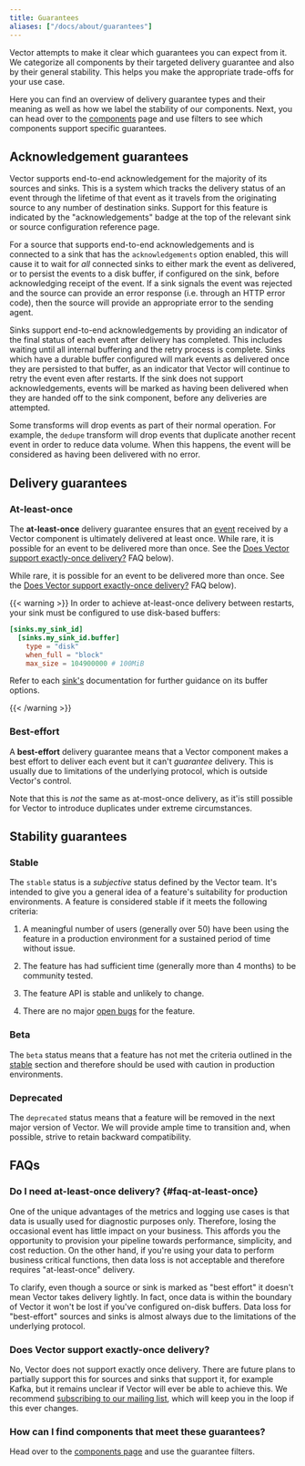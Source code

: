 ```yaml
---
title: Guarantees
aliases: ["/docs/about/guarantees"]
---
```


Vector attempts to make it clear which guarantees you can expect from it. We categorize all
components by their targeted delivery guarantee and also by their general stability. This helps you
make the appropriate trade-offs for your use case.

Here you can find an overview of delivery guarantee types and their meaning as well as how we label
the stability of our components. Next, you can head over to the [components] page and use filters to
see which components support specific guarantees.

## Acknowledgement guarantees

Vector supports end-to-end acknowledgement for the majority of its
sources and sinks. This is a system which tracks the delivery status of
an event through the lifetime of that event as it travels from the
originating source to any number of destination sinks. Support for this
feature is indicated by the "acknowledgements" badge at the top of the
relevant sink or source configuration reference page.

For a source that supports end-to-end acknowledgements and is
connected to a sink that has the `acknowledgements` option enabled,
this will cause it to wait for _all_ connected sinks to either mark
the event as delivered, or to persist the events to a disk buffer, if
configured on the sink, before acknowledging receipt of the event. If
a sink signals the event was rejected and the source can provide an
error response (i.e. through an HTTP error code), then the source will
provide an appropriate error to the sending agent.

Sinks support end-to-end acknowledgements by providing an indicator of
the final status of each event after delivery has completed. This
includes waiting until all internal buffering and the retry process is
complete. Sinks which have a durable buffer configured will mark events
as delivered once they are persisted to that buffer, as an indicator
that Vector will continue to retry the event even after restarts. If the
sink does not support acknowledgements, events will be marked as having
been delivered when they are handed off to the sink component, before
any deliveries are attempted.

Some transforms will drop events as part of their normal
operation. For example, the `dedupe` transform will drop events that
duplicate another recent event in order to reduce data volume. When
this happens, the event will be considered as having been delivered
with no error.

## Delivery guarantees

### At-least-once

The **at-least-once** delivery guarantee ensures that an [event] received by a Vector component is
ultimately delivered at least once. While rare, it is possible for an event to be delivered more
than once. See the [Does Vector support exactly-once delivery?](#faq-at-least-once) FAQ below).

While rare, it is possible for an event to be delivered more than
once. See the [Does Vector support exactly-once
delivery?](#faq-at-least-once) FAQ below).

{{< warning >}}
In order to achieve at-least-once delivery between restarts,
your sink must be configured to use disk-based buffers:

```toml title="vector.toml"
[sinks.my_sink_id]
  [sinks.my_sink_id.buffer]
    type = "disk"
    when_full = "block"
    max_size = 104900000 # 100MiB
```

Refer to each [sink's][sinks] documentation for further guidance on its buffer options.

[sinks]: /docs/reference/configuration/sinks
{{< /warning >}}

### Best-effort

A **best-effort** delivery guarantee means that a Vector component makes a best effort to deliver
each event but it can't _guarantee_ delivery. This is usually due to limitations of the underlying
protocol, which is outside Vector's control.

Note that this is _not_ the same as at-most-once delivery, as it'is still possible for Vector to
introduce duplicates under extreme circumstances.

## Stability guarantees

### Stable

The `stable` status is a _subjective_ status defined by the Vector team. It's intended to give you a
general idea of a feature's suitability for production environments. A feature is considered stable
if it meets the following criteria:

1. A meaningful number of users (generally over 50) have been using the feature in a production
    environment for a sustained period of time without issue.
2. The feature has had sufficient time (generally more than 4 months) to be community tested.

3. The feature API is stable and unlikely to change.

4. There are no major [open bugs][bugs] for the feature.

### Beta

The `beta` status means that a feature has not met the criteria outlined in the [stable](#stable)
section and therefore should be used with caution in production environments.

### Deprecated

The `deprecated` status means that a feature will be removed in the next major version of Vector. We
will provide ample time to transition and, when possible, strive to retain backward compatibility.

## FAQs

### Do I need at-least-once delivery? {#faq-at-least-once}

One of the unique advantages of the metrics and logging use cases is that data is usually used for diagnostic purposes only. Therefore, losing the occasional event has little impact on your business. This affords you the opportunity to provision your pipeline towards performance, simplicity, and cost reduction. On the other hand, if you're using your data to perform business critical functions, then data loss is not acceptable and therefore requires "at-least-once" delivery.

To clarify, even though a source or sink is marked as "best effort" it doesn't mean Vector takes delivery lightly. In fact, once data is within the boundary of Vector it won't be lost if you've configured on-disk buffers. Data loss for "best-effort" sources and sinks is almost always due to the limitations of the underlying protocol.

### Does Vector support exactly-once delivery?

No, Vector does not support exactly once delivery. There are future plans to partially support this for sources and sinks that support it, for example Kafka, but it remains unclear if Vector will ever be able to achieve this. We recommend [subscribing to our mailing list](/community), which will keep you in the loop if this ever changes.

### How can I find components that meet these guarantees?

Head over to the [components page][components] and use the guarantee
filters.

[bugs]: https://github.com/vectordotdev/vector/issues?q=is%3Aopen+is%3Aissue+label%3A%22type%3A+bug%22
[components]: /components
[event]: /docs/about/under-the-hood/architecture/data-model
